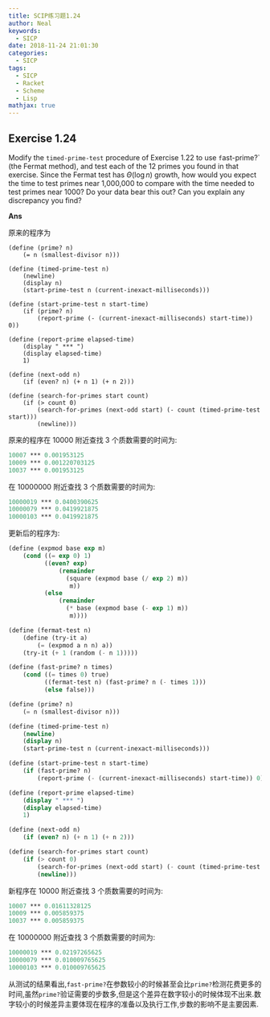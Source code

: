 ```yaml
---
title: SCIP练习题1.24
author: Neal
keywords:
  - SICP
date: 2018-11-24 21:01:30
categories:
  - SICP
tags:
  - SICP
  - Racket
  - Scheme
  - Lisp
mathjax: true
---
```


## Exercise 1.24

Modify the `timed-prime-test` procedure of Exercise 1.22 to use `f`ast-prime?` (the Fermat method), and test each of the 12 primes you found in that exercise. Since the Fermat test has $\Theta(\log{n})$ growth, how would you expect the time to test primes near 1,000,000 to compare with the time needed to test primes near 1000? Do your data bear this out? Can you explain any discrepancy you find?

**Ans**

原来的程序为

```sheme
(define (prime? n)
    (= n (smallest-divisor n)))

(define (timed-prime-test n)
    (newline)
    (display n)
    (start-prime-test n (current-inexact-milliseconds)))

(define (start-prime-test n start-time)
    (if (prime? n)
        (report-prime (- (current-inexact-milliseconds) start-time)) 0))

(define (report-prime elapsed-time)
    (display " *** ")
    (display elapsed-time)
    1)

(define (next-odd n)
    (if (even? n) (+ n 1) (+ n 2)))

(define (search-for-primes start count)
    (if (> count 0)
        (search-for-primes (next-odd start) (- count (timed-prime-test start)))
        (newline)))
```

原来的程序在 10000 附近查找 3 个质数需要的时间为:

```scheme
10007 *** 0.001953125
10009 *** 0.001220703125
10037 *** 0.001953125
```

在 10000000 附近查找 3 个质数需要的时间为:

```scheme
10000019 *** 0.0400390625
10000079 *** 0.0419921875
10000103 *** 0.0419921875
```

更新后的程序为:

```scheme
(define (expmod base exp m)
    (cond ((= exp 0) 1)
          ((even? exp)
              (remainder
                (square (expmod base (/ exp 2) m))
                 m))
          (else
              (remainder
                (* base (expmod base (- exp 1) m))
                 m))))

(define (fermat-test n)
    (define (try-it a)
        (= (expmod a n n) a))
    (try-it (+ 1 (random (- n 1)))))

(define (fast-prime? n times)
    (cond ((= times 0) true)
          ((fermat-test n) (fast-prime? n (- times 1)))
          (else false)))

(define (prime? n)
    (= n (smallest-divisor n)))

(define (timed-prime-test n)
    (newline)
    (display n)
    (start-prime-test n (current-inexact-milliseconds)))

(define (start-prime-test n start-time)
    (if (fast-prime? n)
        (report-prime (- (current-inexact-milliseconds) start-time)) 0))

(define (report-prime elapsed-time)
    (display " *** ")
    (display elapsed-time)
    1)

(define (next-odd n)
    (if (even? n) (+ n 1) (+ n 2)))

(define (search-for-primes start count)
    (if (> count 0)
        (search-for-primes (next-odd start) (- count (timed-prime-test start)))
        (newline)))
```

新程序在 10000 附近查找 3 个质数需要的时间为:

```scheme
10007 *** 0.01611328125
10009 *** 0.005859375
10037 *** 0.005859375
```

在 10000000 附近查找 3 个质数需要的时间为:

```scheme
10000019 *** 0.02197265625
10000079 *** 0.010009765625
10000103 *** 0.010009765625
```

从测试的结果看出,`fast-prime?`在参数较小的时候甚至会比`prime?`检测花费更多的时间,虽然`prime?`验证需要的步数多,但是这个差异在数字较小的时候体现不出来.数字较小的时候差异主要体现在程序的准备以及执行工作,步数的影响不是主要因素.
